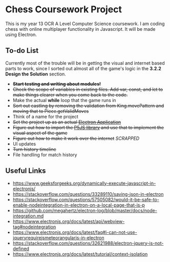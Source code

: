 # Chess Coursework Project
This is my year 13 OCR A Level Computer Science coursework. I am coding chess with online multiplayer functionality in Javascript. It will be made using Electron.
## To-do List
Currently most of the trouble will be in getting the visual and internet based parts to work, since I sorted out almost all of the game's logic in the **3.2.2 Design the Solution** section.
* ~~**Start testing and writing about modules!**~~
* ~~Check the scope of variables in existing files. Add var, const, and let to make things clearer when you come back to the code.~~
* Make the actual **while** loop that the game runs in
* ~~Sort out castling by removing the validation from King.movePattern and moving that to Piece.getValidMoves~~
* Think of a name for the project
* ~~Set the project up as an actual [Electron Application](https://www.electronjs.org/)~~
* ~~Figure out how to import the [P5JS library](p5js.org) and use that to implement the visual aspect of the game~~
* ~~Figure out how to make it work over the internet~~ *SCRAPPED*
* UI updates
* ~~Turn history timeline~~
* File handling for match history
## Useful Links
* https://www.geeksforgeeks.org/dynamically-execute-javascript-in-electronjs/
* https://stackoverflow.com/questions/33289110/saving-json-in-electron
* https://stackoverflow.com/questions/57505082/would-it-be-safe-to-enable-nodeintegration-in-electron-on-a-local-page-that-is-p
* https://github.com/megahertz/electron-log/blob/master/docs/node-integration.md
* https://www.electronjs.org/docs/latest/api/webview-tag#nodeintegration
* https://www.electronjs.org/docs/latest/faq#i-can-not-use-jqueryrequirejsmeteorangularjs-in-electron
* https://stackoverflow.com/questions/32621988/electron-jquery-is-not-defined
* https://www.electronjs.org/docs/latest/tutorial/context-isolation